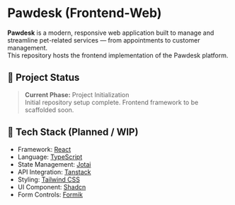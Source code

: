 # Pawdesk (Frontend-Web)

**Pawdesk** is a modern, responsive web application built to manage and streamline pet-related services — from appointments to customer management.  
This repository hosts the frontend implementation of the Pawdesk platform.


## 🚀 Project Status
> **Current Phase:** Project Initialization  
Initial repository setup complete. Frontend framework to be scaffolded soon.


## 🧱 Tech Stack (Planned / WIP)
- Framework: [React](https://react.dev/)
- Language: [TypeScript](https://www.typescriptlang.org/)
- State Management: [Jotai](https://jotai.org/)
- API Integration: [Tanstack](https://tanstack.com/)
- Styling: [Tailwind CSS](https://tailwindcss.com/)
- UI Component: [Shadcn](https://ui.shadcn.com/)
- Form Controls: [Formik](https://formik.org/)